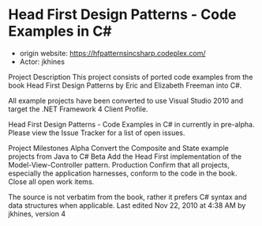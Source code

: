# Head First Design Patterns - Code Examples in C#
- origin website: https://hfpatternsincsharp.codeplex.com/
- Actor: jkhines

Project Description
This project consists of ported code examples from the book Head First Design Patterns by Eric and Elizabeth Freeman into C#.

All example projects have been converted to use Visual Studio 2010 and target the .NET Framework 4 Client Profile.

Head First Design Patterns - Code Examples in C# in currently in pre-alpha. Please view the Issue Tracker for a list of open issues. 

Project Milestones
Alpha
Convert the Composite and State example projects from Java to C#
Beta
Add the Head First implementation of the Model-View-Controller pattern.
Production
Confirm that all projects, especially the application harnesses, conform to the code in the book.
Close all open work items.

The source is not verbatim from the book, rather it prefers C# syntax and data structures when applicable.
Last edited Nov 22, 2010 at 4:38 AM by jkhines, version 4
